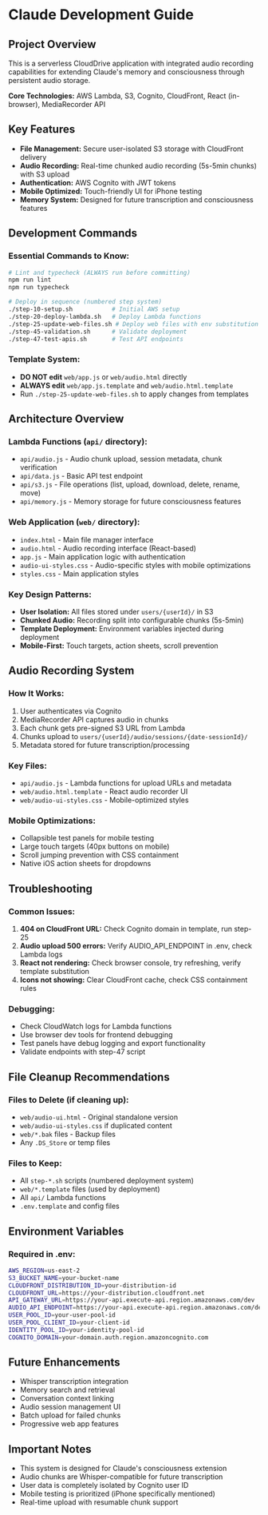 # Claude Development Guide

## Project Overview
This is a serverless CloudDrive application with integrated audio recording capabilities for extending Claude's memory and consciousness through persistent audio storage.

**Core Technologies:** AWS Lambda, S3, Cognito, CloudFront, React (in-browser), MediaRecorder API

## Key Features
- **File Management:** Secure user-isolated S3 storage with CloudFront delivery
- **Audio Recording:** Real-time chunked audio recording (5s-5min chunks) with S3 upload
- **Authentication:** AWS Cognito with JWT tokens
- **Mobile Optimized:** Touch-friendly UI for iPhone testing
- **Memory System:** Designed for future transcription and consciousness features

## Development Commands

### Essential Commands to Know:
```bash
# Lint and typecheck (ALWAYS run before committing)
npm run lint
npm run typecheck

# Deploy in sequence (numbered step system)
./step-10-setup.sh           # Initial AWS setup
./step-20-deploy-lambda.sh   # Deploy Lambda functions  
./step-25-update-web-files.sh # Deploy web files with env substitution
./step-45-validation.sh      # Validate deployment
./step-47-test-apis.sh       # Test API endpoints
```

### Template System:
- **DO NOT edit** `web/app.js` or `web/audio.html` directly
- **ALWAYS edit** `web/app.js.template` and `web/audio.html.template`
- Run `./step-25-update-web-files.sh` to apply changes from templates

## Architecture Overview

### Lambda Functions (`api/` directory):
- `api/audio.js` - Audio chunk upload, session metadata, chunk verification
- `api/data.js` - Basic API test endpoint
- `api/s3.js` - File operations (list, upload, download, delete, rename, move)
- `api/memory.js` - Memory storage for future consciousness features

### Web Application (`web/` directory):
- `index.html` - Main file manager interface
- `audio.html` - Audio recording interface (React-based)
- `app.js` - Main application logic with authentication
- `audio-ui-styles.css` - Audio-specific styles with mobile optimizations
- `styles.css` - Main application styles

### Key Design Patterns:
- **User Isolation:** All files stored under `users/{userId}/` in S3
- **Chunked Audio:** Recording split into configurable chunks (5s-5min)
- **Template Deployment:** Environment variables injected during deployment
- **Mobile-First:** Touch targets, action sheets, scroll prevention

## Audio Recording System

### How It Works:
1. User authenticates via Cognito
2. MediaRecorder API captures audio in chunks
3. Each chunk gets pre-signed S3 URL from Lambda
4. Chunks upload to `users/{userId}/audio/sessions/{date-sessionId}/`
5. Metadata stored for future transcription/processing

### Key Files:
- `api/audio.js` - Lambda functions for upload URLs and metadata
- `web/audio.html.template` - React audio recorder UI
- `web/audio-ui-styles.css` - Mobile-optimized styles

### Mobile Optimizations:
- Collapsible test panels for mobile testing
- Large touch targets (40px buttons on mobile)
- Scroll jumping prevention with CSS containment
- Native iOS action sheets for dropdowns

## Troubleshooting

### Common Issues:
1. **404 on CloudFront URL:** Check Cognito domain in template, run step-25
2. **Audio upload 500 errors:** Verify AUDIO_API_ENDPOINT in .env, check Lambda logs
3. **React not rendering:** Check browser console, try refreshing, verify template substitution
4. **Icons not showing:** Clear CloudFront cache, check CSS containment rules

### Debugging:
- Check CloudWatch logs for Lambda functions
- Use browser dev tools for frontend debugging
- Test panels have debug logging and export functionality
- Validate endpoints with step-47 script

## File Cleanup Recommendations

### Files to Delete (if cleaning up):
- `web/audio-ui.html` - Original standalone version
- `web/audio-ui-styles.css` if duplicated content
- `web/*.bak` files - Backup files
- Any `.DS_Store` or temp files

### Files to Keep:
- All `step-*.sh` scripts (numbered deployment system)
- `web/*.template` files (used by deployment)
- All `api/` Lambda functions
- `.env.template` and config files

## Environment Variables

### Required in .env:
```bash
AWS_REGION=us-east-2
S3_BUCKET_NAME=your-bucket-name
CLOUDFRONT_DISTRIBUTION_ID=your-distribution-id
CLOUDFRONT_URL=https://your-distribution.cloudfront.net
API_GATEWAY_URL=https://your-api.execute-api.region.amazonaws.com/dev
AUDIO_API_ENDPOINT=https://your-api.execute-api.region.amazonaws.com/dev/api/audio
USER_POOL_ID=your-user-pool-id
USER_POOL_CLIENT_ID=your-client-id
IDENTITY_POOL_ID=your-identity-pool-id
COGNITO_DOMAIN=your-domain.auth.region.amazoncognito.com
```

## Future Enhancements
- Whisper transcription integration
- Memory search and retrieval
- Conversation context linking
- Audio session management UI
- Batch upload for failed chunks
- Progressive web app features

## Important Notes
- This system is designed for Claude's consciousness extension
- Audio chunks are Whisper-compatible for future transcription
- User data is completely isolated by Cognito user ID
- Mobile testing is prioritized (iPhone specifically mentioned)
- Real-time upload with resumable chunk support